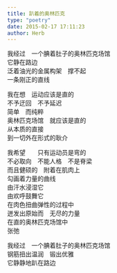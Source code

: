 ```yaml
---  
title: 趴着的奥林匹克  
type: "poetry"  
date: 2015-02-17 17:11:23  
author: Herb  
---  
```

我经过　一个腆着肚子的奥林匹克场馆  
它静在路边  
泛着油光的金属构架　撑不起  
一条刚正的直线  

我在想　运动应该是直的  
不予迂回　不予延迟  
简单　而纯粹  
奥林匹克场馆　就应该是直的  
从本质的直接  
到一切外在形式的耿介  

我希望　　只有运动员是弯的  
不必取向　不能人格　不是脊梁  
而且健硕的　附着在肌肉上  
勾画着力量的曲线  
由汗水浸湿它  
由欢呼鼓舞它  
在肉色扭曲弹性的过程中  
迸发出原始而　无尽的力量  
在直的奥林匹克场馆中  
张弛  

我经过　一个腆着肚子的奥林匹克场馆  
钢筋扭出温润　锻出优雅  
它静静地趴在路边